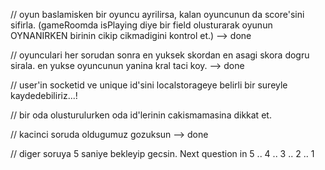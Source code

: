 // oyun baslamisken bir oyuncu ayrilirsa, kalan oyuncunun da score'sini sifirla. (gameRoomda isPlaying diye bir field olusturarak oyunun OYNANIRKEN birinin cikip cikmadigini kontrol et.) --> done

// oyunculari her sorudan sonra en yuksek skordan en asagi skora dogru sirala. en yukse oyuncunun yanina kral taci koy. --> done

// user'in socketid ve unique id'sini localstorageye belirli bir sureyle kaydedebiliriz...!

// bir oda olusturulurken oda id'lerinin cakismamasina dikkat et.

// kacinci soruda oldugumuz gozuksun --> done

// diger soruya 5 saniye bekleyip gecsin.
Next question in 5 .. 4 .. 3 .. 2 .. 1
